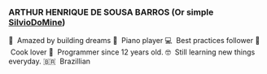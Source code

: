 ### ARTHUR HENRIQUE DE SOUSA BARROS (Or simple [SilvioDoMine](https://github.com/SilvioDoMine))

💖 &nbsp;Amazed by building dreams
🎹 &nbsp;Piano player
💻 &nbsp;Best practices follower
🥧 &nbsp;Cook lover
👶 &nbsp;Programmer since 12 years old.
🤓 &nbsp;Still learning new things everyday.
🇧🇷  &nbsp;Brazillian
